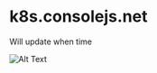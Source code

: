 # k8s.consolejs.net

Will update when time

![Alt Text](https://media.giphy.com/media/vFKqnCdLPNOKc/giphy.gif)
